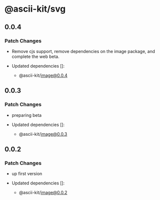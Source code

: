# @ascii-kit/svg

## 0.0.4

### Patch Changes

- Remove cjs support, remove dependencies on the image package, and complete the web beta.

- Updated dependencies []:
  - @ascii-kit/image@0.0.4

## 0.0.3

### Patch Changes

- preparing beta

- Updated dependencies []:
  - @ascii-kit/image@0.0.3

## 0.0.2

### Patch Changes

- up first version

- Updated dependencies []:
  - @ascii-kit/image@0.0.2
